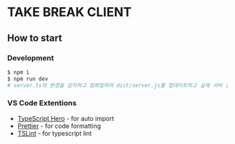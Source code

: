 # TAKE BREAK CLIENT

## How to start

### Development

```bash
$ npm i
$ npm run dev
# server.ts의 변경을 감지하고 컴파일하여 dist/server.js를 업데이트하고 실제 서버 실행
```

### VS Code Extentions

- [TypeScript Hero](https://gitlab.com/smartive/open-source/christoph/typescript-hero.git) - for auto import
- [Prettier](https://github.com/prettier/prettier-vscode) - for code formatting
- [TSLint](https://github.com/Microsoft/vscode-typescript-tslint-plugin) - for typescript lint
